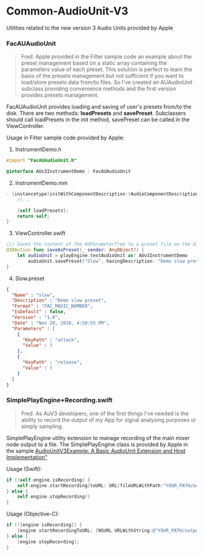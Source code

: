 # Common-AudioUnit-V3
Utilities related to the new version 3 Audio Units provided by Apple

### FacAUAudioUnit

> Fred: Apple provided in the Filter sample code an example about the preset management based on a static array containing the parameters value of each preset. This solution is perfect to learn the basis of the presets management but not sufficient if you want to load/store presets data from/to files. So I've created an AUAudioUnit subclass providing convenience methods and the first version provides presets management.

FacAUAudioUnit provides loading and saving of user's presets from/to the disk. There are two methods: **loadPresets** and **savePreset**. Subclassers should call loadPresets in the init method, savePreset can be called in the ViewController.

Usage in Filter sample code provided by Apple:

1. InstrumentDemo.h
```objective-c 
#import "FacAUAudioUnit.h"

@interface AUv3InstrumentDemo : FacAUAudioUnit
```

2. InstrumentDemo.mm
```objective-c 
- (instancetype)initWithComponentDescription:(AudioComponentDescription)componentDescription options:(AudioComponentInstantiationOptions)options error:(NSError **)outError {
	//...

	[self loadPresets];	
	return self;
}
```

3. ViewController.swift
```swift
/// Saves the content of the AUParameterTree to a preset file on the disk (document folder)
@IBAction func saveAsPreset(_ sender: AnyObject?) {
	let audioUnit = playEngine.testAudioUnit as! AUv3InstrumentDemo
        audioUnit.savePreset("Slow", havingDescription: "Demo slow preset", asDefault: true)
}
```

4. Slow.preset
```JSON
{
  "Name" : "slow",
  "Description" : "Demo slow preset",
  "Format" : "FAC_MAGIC_NUMBER",
  "IsDefault" : false,
  "Version" : "1.0",
  "Date" : "Nov 20, 2016, 4:50:55 PM",
  "Parameters" : [
    {
      "KeyPath" : "attack",
      "Value" : 3
    },
    {
      "KeyPath" : "release",
      "Value" : 3
    }
  ]
}
```

### SimplePlayEngine+Recording.swift

> Fred: As AuV3 developers, one of the first things I've needed is the ability to record the output of my App for signal analysing purposes or simply sampling.

SimplePlayEngine utility extension to manage recording of the main mixer node output to a file. The SimplePlayEngine class is provided by Apple in the sample [AudioUnitV3Example: A Basic AudioUnit Extension and Host Implementation"](
https://developer.apple.com/library/content/samplecode/AudioUnitV3Example/Introduction/Intro.html)

Usage (Swift):
```swift
if (!self.engine.isRecording) {
	self.engine.startRecording(toURL: URL(fileURLWithPath:"YOUR_PATH/output.aif"))
} else {
	self.engine.stopRecording()
}
```

Usage (Objective-C):
```objective-c
if (![engine isRecording]) {
	[engine startRecordingToURL: [NSURL URLWithString:@"YOUR_PATH/output.aif"]];
} else {
	[engine stopRecording];
}
```
